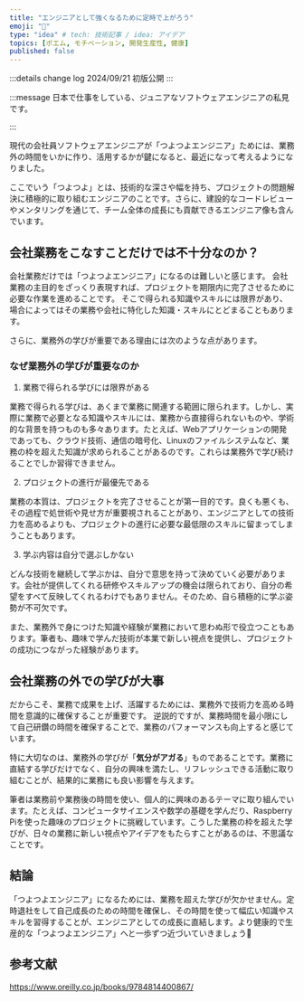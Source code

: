 ```yaml
---
title: "エンジニアとして強くなるために定時で上がろう"
emoji: "🏃"
type: "idea" # tech: 技術記事 / idea: アイデア
topics: [ポエム, モチベーション, 開発生産性, 健康]
published: false
---
```


<!-- textlint-disable -->
:::details change log
2024/09/21 初版公開
:::
<!-- textlint-enable -->

:::message
日本で仕事をしている、ジュニアなソフトウェアエンジニアの私見です。
<!-- textlint-disable -->
:::
<!-- textlint-enable -->

現代の会社員ソフトウェアエンジニアが「つよつよエンジニア」ためには、業務外の時間をいかに作り、活用するかが鍵になると、最近になって考えるようになりました。

ここでいう「つよつよ」とは、技術的な深さや幅を持ち、プロジェクトの問題解決に積極的に取り組むエンジニアのことです。さらに、建設的なコードレビューやメンタリングを通じて、チーム全体の成長にも貢献できるエンジニア像も含んでいます。

## 会社業務をこなすことだけでは不十分なのか？

会社業務だけでは「つよつよエンジニア」になるのは難しいと感じます。
会社業務の主目的をざっくり表現すれば、プロジェクトを期限内に完了させるために必要な作業を進めることです。
そこで得られる知識やスキルには限界があり、場合によってはその業務や会社に特化した知識・スキルにとどまることもあります。

さらに、業務外の学びが重要である理由には次のような点があります。

### なぜ業務外の学びが重要なのか

1.	業務で得られる学びには限界がある

業務で得られる学びは、あくまで業務に関連する範囲に限られます。しかし、実際に業務で必要となる知識やスキルには、業務から直接得られないものや、学術的な背景を持つものも多々あります。たとえば、Webアプリケーションの開発であっても、クラウド技術、通信の暗号化、Linuxのファイルシステムなど、業務の枠を超えた知識が求められることがあるのです。これらは業務外で学び続けることでしか習得できません。

2.	プロジェクトの進行が最優先である

業務の本質は、プロジェクトを完了させることが第一目的です。良くも悪くも、その過程で処世術や見せ方が重要視されることがあり、エンジニアとしての技術力を高めるよりも、プロジェクトの進行に必要な最低限のスキルに留まってしまうこともあります。

3.	学ぶ内容は自分で選ぶしかない

どんな技術を継続して学ぶかは、自分で意思を持って決めていく必要があります。会社が提供してくれる研修やスキルアップの機会は限られており、自分の希望をすべて反映してくれるわけでもありません。そのため、自ら積極的に学ぶ姿勢が不可欠です。

また、業務外で身につけた知識や経験が業務において思わぬ形で役立つこともあります。筆者も、趣味で学んだ技術が本業で新しい視点を提供し、プロジェクトの成功につながった経験があります。


## 会社業務の外での学びが大事

だからこそ、業務で成果を上げ、活躍するためには、業務外で技術力を高める時間を意識的に確保することが重要です。
逆説的ですが、業務時間を最小限にして自己研鑽の時間を確保することで、業務のパフォーマンスも向上すると感じています。

特に大切なのは、業務外の学びが「**気分がアガる**」ものであることです。業務に直結する学びだけでなく、自分の興味を満たし、リフレッシュできる活動に取り組むことが、結果的に業務にも良い影響を与えます。

筆者は業務前や業務後の時間を使い、個人的に興味のあるテーマに取り組んでいます。たとえば、コンピュータサイエンスや数学の基礎を学んだり、Raspberry Piを使った趣味のプロジェクトに挑戦しています。こうした業務の枠を超えた学びが、日々の業務に新しい視点やアイデアをもたらすことがあるのは、不思議なことです。


## 結論

「つよつよエンジニア」になるためには、業務を超えた学びが欠かせません。定時退社をして自己成長のための時間を確保し、その時間を使って幅広い知識やスキルを習得することが、エンジニアとしての成長に直結します。より健康的で生産的な「つよつよエンジニア」へと一歩ずつ近づいていきましょう🚶

## 参考文献

https://www.oreilly.co.jp/books/9784814400867/
